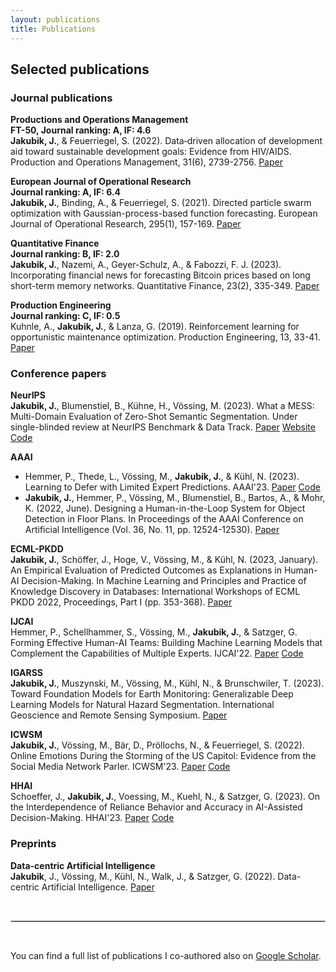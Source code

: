 ```yaml
---
layout: publications
title: Publications
---
```


## Selected publications
### Journal publications 
**Productions and Operations Management**
<br>
**FT-50, Journal ranking: A, IF: 4.6**
<br>
**Jakubik, J.**, & Feuerriegel, S. (2022). Data‐driven allocation of development aid toward sustainable development goals: Evidence from HIV/AIDS. Production and Operations Management, 31(6), 2739-2756. [Paper](https://onlinelibrary.wiley.com/doi/pdfdirect/10.1111/poms.13714)

**European Journal of Operational Research**
<br>
**Journal ranking: A, IF: 6.4**
<br>
**Jakubik, J.**, Binding, A., & Feuerriegel, S. (2021). Directed particle swarm optimization with Gaussian-process-based function forecasting. European Journal of Operational Research, 295(1), 157-169. [Paper](https://www.sciencedirect.com/science/article/pii/S0377221721001661)

**Quantitative Finance**
<br>
**Journal ranking: B, IF: 2.0**
<br>
**Jakubik, J.**, Nazemi, A., Geyer-Schulz, A., & Fabozzi, F. J. (2023). Incorporating financial news for forecasting Bitcoin prices based on long short-term memory networks. Quantitative Finance, 23(2), 335-349. [Paper](https://www.tandfonline.com/doi/abs/10.1080/14697688.2022.2130085)

**Production Engineering**
<br>
**Journal ranking: C, IF: 0.5**
<br>
Kuhnle, A., **Jakubik, J.**, & Lanza, G. (2019). Reinforcement learning for opportunistic maintenance optimization. Production Engineering, 13, 33-41. [Paper](https://link.springer.com/article/10.1007/s11740-018-0855-7)

### Conference papers 

**NeurIPS**
<br>
**Jakubik, J.**, Blumenstiel, B., Kühne, H., Vössing, M. (2023). What a MESS: Multi-Domain Evaluation of Zero-Shot Semantic Segmentation. Under single-blinded review at NeurIPS Benchmark & Data Track. [Paper](http://arxiv.org/abs/2306.15521) [Website](https://blumenstiel.github.io/mess-benchmark/) [Code](https://github.com/blumenstiel/MESS)


**AAAI**
<br>
- Hemmer, P., Thede, L., Vössing, M., **Jakubik, J.**, & Kühl, N. (2023). Learning to Defer with Limited Expert Predictions. AAAI'23. [Paper](https://arxiv.org/pdf/2304.07306) [Code](https://github.com/ptrckhmmr/learning-to-defer-with-limited-expert-predictions)
- **Jakubik, J.**, Hemmer, P., Vössing, M., Blumenstiel, B., Bartos, A., & Mohr, K. (2022, June). Designing a Human-in-the-Loop System for Object Detection in Floor Plans. In Proceedings of the AAAI Conference on Artificial Intelligence (Vol. 36, No. 11, pp. 12524-12530). [Paper](https://ojs.aaai.org/index.php/AAAI/article/view/21522/21271)

**ECML-PKDD**
<br>
**Jakubik, J.**, Schöffer, J., Hoge, V., Vössing, M., & Kühl, N. (2023, January). An Empirical Evaluation of Predicted Outcomes as Explanations in Human-AI Decision-Making. In Machine Learning and Principles and Practice of Knowledge Discovery in Databases: International Workshops of ECML PKDD 2022, Proceedings, Part I (pp. 353-368). [Paper](https://www.researchgate.net/profile/Johannes-Jakubik/publication/362567180_An_Empirical_Evaluation_of_Predicted_Outcomes_as_Explanations_in_Human-AI_Decision-Making/links/63119abd5eed5e4bd13bffd2/An-Empirical-Evaluation-of-Predicted-Outcomes-as-Explanations-in-Human-AI-Decision-Making.pdf)

**IJCAI**
<br>
Hemmer, P., Schellhammer, S., Vössing, M., **Jakubik, J.**, & Satzger, G. Forming Effective Human-AI Teams: Building Machine Learning Models that Complement the Capabilities of Multiple Experts. IJCAI'22. [Paper](https://arxiv.org/pdf/2206.07948) [Code](https://github.com/ptrckhmmr/human-ai-teams)

**IGARSS**
<br>
**Jakubik, J.**, Muszynski, M., Vössing, M., Kühl, N., & Brunschwiler, T. (2023). Toward Foundation Models for Earth Monitoring: Generalizable Deep Learning Models for Natural Hazard Segmentation. International Geoscience and Remote Sensing Symposium. [Paper](https://arxiv.org/pdf/2301.09318)

**ICWSM**
<br>
**Jakubik, J.**, Vössing, M., Bär, D., Pröllochs, N., & Feuerriegel, S. (2022). Online Emotions During the Storming of the US Capitol: Evidence from the Social Media Network Parler. ICWSM'23. [Paper](https://arxiv.org/pdf/2204.04245) [Code](https://github.com/jhnnsjkbk/EmotionDynamics)

**HHAI**
<br>
Schoeffer, J., **Jakubik, J.**, Voessing, M., Kuehl, N., & Satzger, G. (2023). On the Interdependence of Reliance Behavior and Accuracy in AI-Assisted Decision-Making. HHAI'23. [Paper](https://arxiv.org/pdf/2304.08804) [Code](https://github.com/jhnnsjkbk/accuracy-reliance)

### Preprints
**Data-centric Artificial Intelligence**
<br>
**Jakubik**, J., Vössing, M., Kühl, N., Walk, J., & Satzger, G. (2022). Data-centric Artificial Intelligence. [Paper](https://arxiv.org/pdf/2212.11854.pdf) 


<br>

<hr style="border:.5px solid lightgray"> <br>

You can find a full list of publications I co-authored also on [Google Scholar](https://scholar.google.com/citations?user=Bz3X5pQAAAAJ&hl=de&oi=ao).
